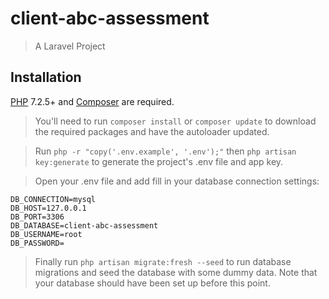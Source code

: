 # client-abc-assessment

> A Laravel Project

## Installation

[PHP](https://php.net) 7.2.5+ and [Composer](https://getcomposer.org) are required.

> You'll need to run `composer install` or `composer update` to download the required packages and have the autoloader updated.

> Run `php -r "copy('.env.example', '.env');"` then `php artisan key:generate` to generate the project's .env file and app key.

> Open your .env file and add fill in your database connection settings:

```
DB_CONNECTION=mysql
DB_HOST=127.0.0.1
DB_PORT=3306
DB_DATABASE=client-abc-assessment
DB_USERNAME=root
DB_PASSWORD=
```

> Finally run `php artisan migrate:fresh --seed` to run database migrations and seed the database with some dummy data.
>Note that your database should have been set up before this point.
